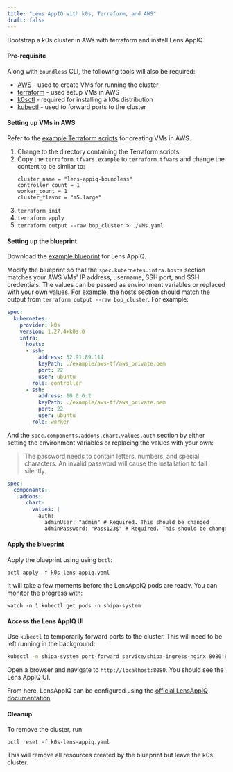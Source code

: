 ```yaml
---
title: "Lens AppIQ with k0s, Terraform, and AWS"
draft: false
---
```


Bootstrap a k0s cluster in AWs with terraform and install Lens AppIQ.

#### Pre-requisite

Along with `boundless` CLI, the following tools will also be required:

* [AWS](https://aws.amazon.com/cli/) - used to create VMs for running the cluster
* [terraform](https://www.terraform.io/) - used setup VMs in AWS
* [k0sctl](https://github.com/k0sproject/k0sctl#installation) - required for installing a k0s distribution
* [kubectl](https://kubernetes.io/docs/tasks/tools/install-kubectl/) - used to forward ports to the cluster

#### Setting up VMs in AWS

Refer to the [example Terraform scripts](https://github.com/mirantiscontainers/boundless/tree/main/terraform/k0s-in-aws) for creating VMs in AWS.

1. Change to the directory containing the Terraform scripts.
2. Copy the `terraform.tfvars.example` to `terraform.tfvars` and change the content to be similar to:
   ```
   cluster_name = "lens-appiq-boundless"
   controller_count = 1
   worker_count = 1
   cluster_flavor = "m5.large"
   ```
3. `terraform init`
4. `terraform apply`
5. `terraform output --raw bop_cluster > ./VMs.yaml`

#### Setting up the blueprint

Download the [example blueprint](https://raw.githubusercontent.com/mirantiscontainers/boundless/main/blueprints/k0s-lens-appiq/k0s-lens-appiq.yaml) for Lens AppIQ.

Modify the blueprint so that the `spec.kubernetes.infra.hosts` section matches your AWS VMs' IP address, username, SSH port, and SSH credentials. The values can be passed as environment variables or replaced with your own values. For example, the hosts section should match the output from `terraform output --raw bop_cluster`. For example:

```yaml
spec:
  kubernetes:
    provider: k0s
    version: 1.27.4+k0s.0
    infra:
      hosts:
      - ssh:
          address: 52.91.89.114
          keyPath: ./example/aws-tf/aws_private.pem
          port: 22
          user: ubuntu
        role: controller
      - ssh:
          address: 10.0.0.2
          keyPath: ./example/aws-tf/aws_private.pem
          port: 22
          user: ubuntu
        role: worker
```

And the `spec.components.addons.chart.values.auth` section by either setting the environment variables or replacing the values with your own:

> The password needs to contain letters, numbers, and special characters. An invalid password will cause the installation to fail silently.

```yaml
spec:
  components:
    addons:
      chart:
        values: |
          auth:
            adminUser: "admin" # Required. This should be changed
            adminPassword: "Pass123$" # Required. This should be changed. It must include letters, numbers, and symbols
```

#### Apply the blueprint

Apply the blueprint using using `bctl`:

```shell
bctl apply -f k0s-lens-appiq.yaml
```

It will take a few moments before the LensAppIQ pods are ready. You can monitor the progress with:

```shell
watch -n 1 kubectl get pods -n shipa-system
```

#### Access the Lens AppIQ UI

Use `kubectl` to temporarily forward ports to the cluster. This will need to be left running in the background:

``` bash
kubectl -n shipa-system port-forward service/shipa-ingress-nginx 8080:80
```

Open a browser and navigate to `http://localhost:8080`. You should see the Lens AppIQ UI.

From here, LensAppIQ can be configured using the [official LensAppIQ documentation](https://learn.lenscloud.io/docs/intro-to-lensappiq).

#### Cleanup

To remove the cluster, run:

```shell
bctl reset -f k0s-lens-appiq.yaml
```

This will remove all resources created by the blueprint but leave the k0s cluster.
